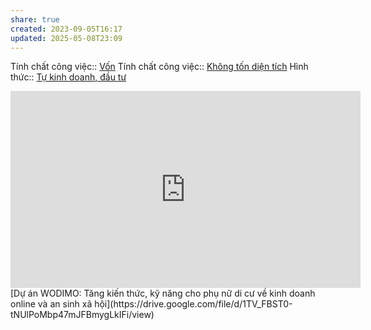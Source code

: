 ```yaml
---
share: true
created: 2023-09-05T16:17
updated: 2025-05-08T23:09
---
```

Tính chất công việc:: [Vốn](../../1.%20T%C3%ADnh%20ch%E1%BA%A5t%20c%C3%B4ng%20vi%E1%BB%87c/V%E1%BB%91n.md)
Tính chất công việc:: [Không tốn diện tích](../../1.%20T%C3%ADnh%20ch%E1%BA%A5t%20c%C3%B4ng%20vi%E1%BB%87c/Kh%C3%B4ng%20t%E1%BB%91n%20di%E1%BB%87n%20t%C3%ADch.md)
Hình thức:: [Tự kinh doanh, đầu tư](../../2%20H%C3%ACnh%20th%E1%BB%A9c/T%E1%BB%B1%20kinh%20doanh,%20%C4%91%E1%BA%A7u%20t%C6%B0.md)

<iframe width="560" height="315" src="https://www.youtube.com/embed/_hX2Sm5aOTk?si=gzGbUJi3-nIE5HZQ" title="YouTube video player" frameborder="0" allow="accelerometer; autoplay; clipboard-write; encrypted-media; gyroscope; picture-in-picture; web-share" referrerpolicy="strict-origin-when-cross-origin" allowfullscreen></iframe>
[Dự án WODIMO: Tăng kiến thức, kỹ năng cho phụ nữ di cư về kinh doanh online và an sinh xã hội](https://drive.google.com/file/d/1TV_FBST0-tNUlPoMbp47mJFBmygLkIFi/view)
